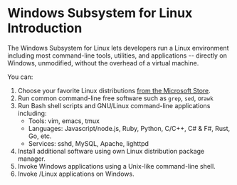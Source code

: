 # Windows Subsystem for Linux Introduction

The Windows Subsystem for Linux lets developers run a Linux environment including most command-line tools, utilities, and applications -- directly on Windows, unmodified, without the overhead of a virtual machine.

You can:

1. Choose your favorite Linux distributions [from the Microsoft Store](https://aka.ms/wslstore).
2. Run common command-line free software such as `grep`, `sed`,  or`awk`
3. Run Bash shell scripts and GNU/Linux command-line applications including:
   * Tools: vim, emacs, tmux
   * Languages: Javascript/node.js, Ruby, Python, C/C++, C\# & F\#, Rust, Go, etc.
   * Services: sshd, MySQL, Apache, lighttpd
4. Install additional software using own Linux distribution package manager.
5. Invoke Windows applications using a Unix-like command-line shell.
6. Invoke /Linux applications on Windows.

